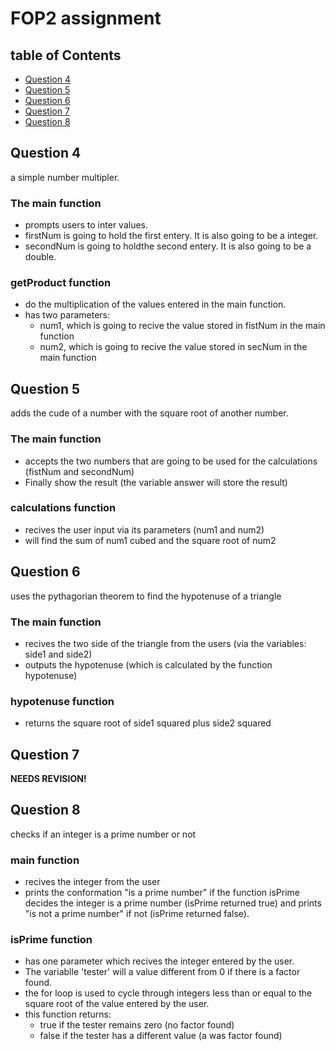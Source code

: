 # FOP2 assignment
## table of Contents
- [Question 4](#Question4)
- [Question 5](#Question5)
- [Question 6](#Question6)
- [Question 7](#Question7)
- [Question 8](#Question8)
## Question 4 <a name="Question4"></a>
a simple number multipler.
### The main function
- prompts users to inter values.
- firstNum is going to hold the first entery. It is also going to be a integer.
- secondNum is going to holdthe second entery. It is also going to be a double.
### getProduct function
- do the multiplication of the values entered in the main function.
- has two parameters:
  - num1, which is going to recive the value stored in fistNum in the main function
  - num2, which is going to recive the value stored in secNum in the main function
## Question 5 <a name="Question5"></a>
adds the cude of a number with the square root of another number.
### The main function
- accepts the two numbers that are going to be used for the calculations (fistNum and secondNum)
- Finally show the result (the variable answer will store the result)
### calculations function
- recives the user input via its parameters (num1 and num2)
- will find the sum of num1 cubed and the square root of num2
## Question 6 <a name="Question6"></a>
uses the pythagorian theorem to find the hypotenuse of a triangle
### The main function
- recives the two side of the triangle from the users (via the variables: side1 and side2)
- outputs the hypotenuse (which is calculated by the function hypotenuse)
### hypotenuse function
- returns the square root of side1 squared plus side2 squared
## Question 7 <a name="Question7"></a>
**NEEDS REVISION!**
## Question 8 <a name="Question8"></a>
checks if an integer is a prime number or not
### main function
- recives the integer from the user 
- prints the conformation "is a prime number" if the function isPrime decides the integer is a prime number (isPrime returned true) and prints "is not a prime number" if not (isPrime returned false). 
### isPrime function
- has one parameter which recives the integer entered by the user.
- The variablle 'tester' will a value different from 0 if there is a factor found.
- the for loop is used to cycle through integers less than or equal to the square root of the value entered by the user.
- this function returns:
  - true if the tester remains zero (no factor found)
  - false if the tester has a different value (a was factor found)


